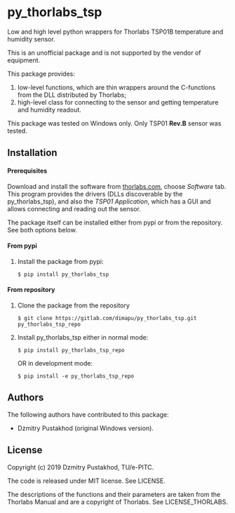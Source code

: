 # py_thorlabs_tsp

Low and high level python wrappers for Thorlabs TSP01B temperature and humidity
sensor. 

This is an unofficial package and is not supported by the vendor 
of equipment.

This package provides: 
1. low-level functions, which are thin wrappers around the C-functions
from the DLL distributed by Thorlabs; 
2. high-level class for connecting to the sensor and getting temperature and 
humidity readout.

This package was tested on Windows only. Only TSP01 **Rev.B** sensor was 
tested. 

Installation
------------
#### Prerequisites

Download and install the software from 
[thorlabs.com](https://www.thorlabs.com/newgrouppage9.cfm?objectgroup_id=5884), 
choose *Software* tab. 
This program provides the drivers (DLLs discoverable by the py_thorlabs_tsp), 
and also the *TSP01 Application*, which has a GUI and allows connecting
and reading out the sensor.

The package itself can be installed either from pypi or from the repository.
See both options below. 

#### From pypi

1. Install the package from pypi:
    
    `$ pip install py_thorlabs_tsp`

#### From repository

1. Clone the package from the repository

    `$ git clone https://gitlab.com/dimapu/py_thorlabs_tsp.git py_thorlabs_tsp_repo`

2. Install py_thorlabs_tsp either in normal mode:
    
    `$ pip install py_thorlabs_tsp_repo` 
    
    OR in development mode:
    
    `$ pip install -e py_thorlabs_tsp_repo` 

Authors
-------
The following authors have contributed to this package:
 * Dzmitry Pustakhod (original Windows version).


License
-------
Copyright (c) 2019 Dzmitry Pustakhod, TU/e-PITC.

The code is released under MIT license. See LICENSE.

The descriptions of the functions and their parameters are taken from the 
Thorlabs Manual and are a copyright of Thorlabs. See LICENSE_THORLABS.
